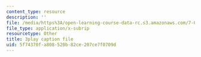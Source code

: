 ```yaml
---
content_type: resource
description: ''
file: /media/https%3A/open-learning-course-data-rc.s3.amazonaws.com/7-01sc-fundamentals-of-biology-fall-2011/5f74370fa808520b82ce207ce7f0709d_LvLbaVW84nE.vtt
file_type: application/x-subrip
resourcetype: Other
title: 3play caption file
uid: 5f74370f-a808-520b-82ce-207ce7f0709d
---
```

